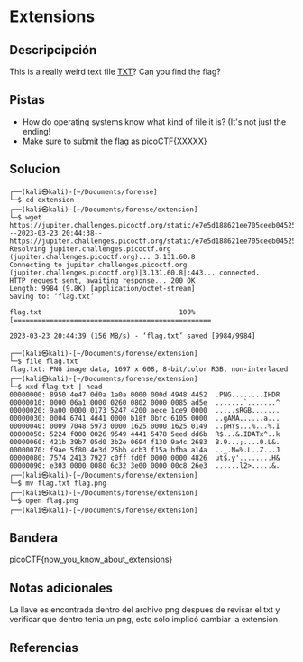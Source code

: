 # Extensions
## Descripcipción
This is a really weird text file [TXT](https://jupiter.challenges.picoctf.org/static/e7e5d188621ee705ceeb0452525412ef/flag.txt)? Can you find the flag?
## Pistas
- How do operating systems know what kind of file it is? (It's not just the ending!
- Make sure to submit the flag as picoCTF{XXXXX}
## Solucion
```
┌──(kali㉿kali)-[~/Documents/forense]
└─$ cd extension
┌──(kali㉿kali)-[~/Documents/forense/extension]
└─$ wget https://jupiter.challenges.picoctf.org/static/e7e5d188621ee705ceeb0452525412ef/flag.txt    
--2023-03-23 20:44:38--  https://jupiter.challenges.picoctf.org/static/e7e5d188621ee705ceeb0452525412ef/flag.txt
Resolving jupiter.challenges.picoctf.org (jupiter.challenges.picoctf.org)... 3.131.60.8
Connecting to jupiter.challenges.picoctf.org (jupiter.challenges.picoctf.org)|3.131.60.8|:443... connected.
HTTP request sent, awaiting response... 200 OK
Length: 9984 (9.8K) [application/octet-stream]
Saving to: ‘flag.txt’

flag.txt                                  100%[=================================================

2023-03-23 20:44:39 (156 MB/s) - ‘flag.txt’ saved [9984/9984]

┌──(kali㉿kali)-[~/Documents/forense/extension]
└─$ file flag.txt    
flag.txt: PNG image data, 1697 x 608, 8-bit/color RGB, non-interlaced
┌──(kali㉿kali)-[~/Documents/forense/extension]
└─$ xxd flag.txt | head
00000000: 8950 4e47 0d0a 1a0a 0000 000d 4948 4452  .PNG........IHDR
00000010: 0000 06a1 0000 0260 0802 0000 0085 ad5e  .......`.......^
00000020: 9a00 0000 0173 5247 4200 aece 1ce9 0000  .....sRGB.......
00000030: 0004 6741 4d41 0000 b18f 0bfc 6105 0000  ..gAMA......a...
00000040: 0009 7048 5973 0000 1625 0000 1625 0149  ..pHYs...%...%.I
00000050: 5224 f000 0026 9549 4441 5478 5eed dd6b  R$...&.IDATx^..k
00000060: 421b 39b7 05d0 3b2e 0694 f130 9a4c 2683  B.9...;....0.L&.
00000070: f9ae 5f80 4e3d 25bb 4cb3 f15a bfba a14a  .._.N=%.L..Z...J
00000080: 7574 2413 7927 c0ff fd0f 0000 0000 4826  ut$.y'........H&
00000090: e303 0000 0080 6c32 3e00 0000 00c8 26e3  ......l2>.....&.
┌──(kali㉿kali)-[~/Documents/forense/extension]
└─$ mv flag.txt flag.png 
┌──(kali㉿kali)-[~/Documents/forense/extension]
└─$ open flag.png 
┌──(kali㉿kali)-[~/Documents/forense/extension]

```
## Bandera
picoCTF{now_you_know_about_extensions}
## Notas adicionales
La llave es encontrada dentro del archivo png despues de revisar el txt y verificar que dentro tenia un png, esto solo implicó cambiar la extensión
## Referencias
